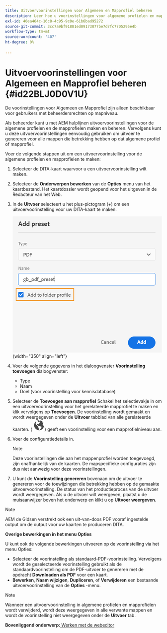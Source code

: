 ```yaml
---
title: Uitvoervoorinstellingen voor Algemeen en Mapprofiel beheren
description: Leer hoe u voorinstellingen voor algemene profielen en mapprofielen als gebruikers met beheerdersrechten maakt, bewerkt, hernoemt, dupliceert en verwijdert in AEM hulplijnen.
exl-id: 40ea464c-16c8-4c95-9c0e-61b6bad95272
source-git-commit: 3cc7a9bf91881ed09173077be7d7fc7705295e4b
workflow-type: tm+mt
source-wordcount: '407'
ht-degree: 0%

---
```


# Uitvoervoorinstellingen voor Algemeen en Mapprofiel beheren {#id22BLJ0D0V1U}

De voorinstellingen voor Algemeen en Mapprofiel zijn alleen beschikbaar voor gebruikers met beheerdersrechten op mapniveau.

Als beheerder kunt u met AEM hulplijnen uitvoervoorinstellingen voor de algemene profielen en de mapprofielen maken en beheren. Vervolgens kunt u deze uitvoervoorinstellingen eenvoudig gebruiken om uitvoer te genereren voor alle mappen die betrekking hebben op dat algemene profiel of mapprofiel.

Voer de volgende stappen uit om een uitvoervoorinstelling voor de algemene profielen en mapprofielen te maken:

1. Selecteer de DITA-kaart waarvoor u een uitvoervoorinstelling wilt maken.
1. Selecteer de **Onderwerpen bewerken** van de **Opties** menu van het kaartbestand. Het kaartdossier wordt geopend voor het uitgeven in de Redacteur van het Web.
1. In de **Uitvoer** selecteert u het plus-pictogram (+) om een uitvoervoorinstelling voor uw DITA-kaart te maken.

   ![](images/add-global-output-preset.png){width="350" align="left"}

1. Voer de volgende gegevens in het dialoogvenster **Voorinstelling toevoegen** dialoogvenster:
   - Type
   - Naam
   - Doel \(voor voorinstelling voor kennisdatabase\)
1. Selecteer de **Toevoegen aan mapprofiel** Schakel het selectievakje in om een uitvoervoorinstelling voor het gerelateerde mapprofiel te maken en klik vervolgens op **Toevoegen**. De voorinstelling wordt gemaakt en wordt weergegeven onder de **Uitvoer** tabblad van alle gerelateerde kaarten. \( ![](images/global-preset-icon.svg)\) geeft een voorinstelling voor een mapprofielniveau aan.
1. Voer de configuratiedetails in.

   >[!NOTE]
   >
   > Deze voorinstellingen die aan het mappenprofiel worden toegevoegd, zijn onafhankelijk van de kaarten. De mapspecifieke configuraties zijn dus niet aanwezig voor deze voorinstellingen.

1. U kunt de **Voorinstelling genereren** bovenaan om de uitvoer te genereren voor de toewijzingen die betrekking hebben op de gemaakte uitvoervoorinstelling. De status van het productieproces van de uitvoer wordt weergegeven. Als u de uitvoer wilt weergeven, plaatst u de muisaanwijzer boven het onderwerp en klikt u op **Uitvoer weergeven**.

>[!NOTE]
>
> AEM de Gidsen verstrekt ook een uit-van-doos PDF vooraf ingestelde output om de output voor uw kaarten te produceren DITA.

**Overige bewerkingen in het menu Opties**

U kunt ook de volgende bewerkingen uitvoeren op de voorinstelling via het menu Opties:

- Selecteer de voorinstelling als standaard-PDF-voorinstelling. Vervolgens wordt de geselecteerde voorinstelling gebruikt als de standaardvoorinstelling om de PDF-uitvoer te genereren met de opdracht **Downloaden als PDF** voor een kaart.
- **Bewerken**, **Naam wijzigen**, **Dupliceren**, of **Verwijderen** een bestaande uitvoervoorinstelling van de **Opties** -menu.

>[!NOTE]
>
> Wanneer een uitvoervoorinstelling in algemene profielen en mapprofielen wordt verwijderd, wordt deze weergegeven in alle verwante mappen en wordt de voorinstelling niet weergegeven onder de **Uitvoer** tab.

**Bovenliggend onderwerp:**[ Werken met de webeditor](web-editor.md)
